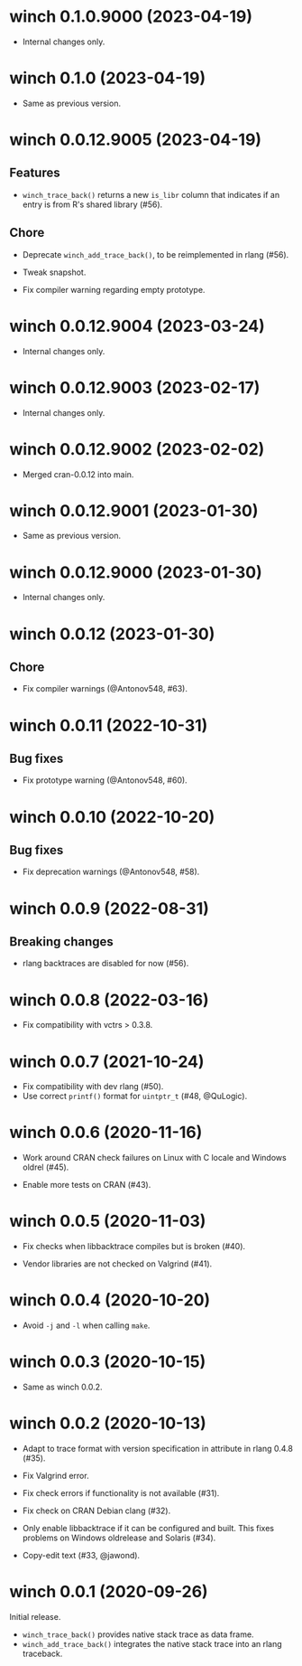 <!-- NEWS.md is maintained by https://fledge.cynkra.com, contributors should not edit this file -->

# winch 0.1.0.9000 (2023-04-19)

- Internal changes only.


# winch 0.1.0 (2023-04-19)

- Same as previous version.


# winch 0.0.12.9005 (2023-04-19)

## Features

- `winch_trace_back()` returns a new `is_libr` column that indicates if an entry is from R's shared library (#56).

## Chore

- Deprecate `winch_add_trace_back()`, to be reimplemented in rlang (#56).

- Tweak snapshot.

- Fix compiler warning regarding empty prototype.


# winch 0.0.12.9004 (2023-03-24)

- Internal changes only.


# winch 0.0.12.9003 (2023-02-17)

- Internal changes only.


# winch 0.0.12.9002 (2023-02-02)

- Merged cran-0.0.12 into main.



# winch 0.0.12.9001 (2023-01-30)

- Same as previous version.


# winch 0.0.12.9000 (2023-01-30)

- Internal changes only.


# winch 0.0.12 (2023-01-30)

## Chore

- Fix compiler warnings (@Antonov548, #63).


# winch 0.0.11 (2022-10-31)

## Bug fixes

- Fix prototype warning (@Antonov548, #60).


# winch 0.0.10 (2022-10-20)

## Bug fixes

- Fix deprecation warnings (@Antonov548, #58).


# winch 0.0.9 (2022-08-31)

## Breaking changes

- rlang backtraces are disabled for now (#56).


# winch 0.0.8 (2022-03-16)

- Fix compatibility with vctrs > 0.3.8.


# winch 0.0.7 (2021-10-24)

- Fix compatibility with dev rlang (#50).
- Use correct `printf()` format for `uintptr_t` (#48, @QuLogic).


# winch 0.0.6 (2020-11-16)

- Work around CRAN check failures on Linux with C locale and Windows oldrel (#45).

- Enable more tests on CRAN (#43).


# winch 0.0.5 (2020-11-03)

- Fix checks when libbacktrace compiles but is broken (#40).

- Vendor libraries are not checked on Valgrind (#41).


# winch 0.0.4 (2020-10-20)

- Avoid `-j` and `-l` when calling `make`.


# winch 0.0.3 (2020-10-15)

- Same as winch 0.0.2.


# winch 0.0.2 (2020-10-13)

- Adapt to trace format with version specification in attribute in rlang 0.4.8 (#35).

- Fix Valgrind error.

- Fix check errors if functionality is not available (#31).

- Fix check on CRAN Debian clang (#32).

- Only enable libbacktrace if it can be configured and built. This fixes problems on Windows oldrelease and Solaris (#34).

- Copy-edit text (#33, @jawond).


# winch 0.0.1 (2020-09-26)

Initial release.

- `winch_trace_back()` provides native stack trace as data frame.
- `winch_add_trace_back()` integrates the native stack trace into an rlang traceback.
